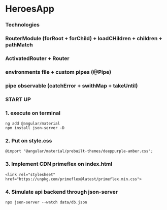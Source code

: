 # HeroesApp

### Technologies
### RouterModule (forRoot + forChild) + loadCHildren + children + pathMatch
### ActivatedRouter + Router
### environments file + custom pipes (@Pipe)
### pipe observable (catchError + swithMap + takeUntil)

### START UP
### 1. execute on terminal
```
ng add @angular/material
npm install json-server -D
```
### 2. Put on style.css
```
@import "@angular/material/prebuilt-themes/deeppurple-amber.css";
```
### 3. Implement CDN primeflex on index.html
```
<link rel="stylesheet" href="https://unpkg.com/primeflex@latest/primeflex.min.css">
```
### 4. Simulate api backend through json-server
```
npx json-server --watch data/db.json
```

